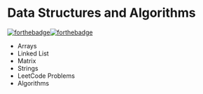 # Data Structures and Algorithms
[![forthebadge](https://forthebadge.com/images/badges/made-with-python.svg)](https://forthebadge.com)[![forthebadge](https://forthebadge.com/images/badges/powered-by-coffee.svg)](https://forthebadge.com)

- Arrays
- Linked List 
- Matrix
- Strings
- LeetCode Problems
- Algorithms
